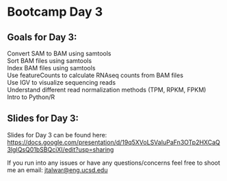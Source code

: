 # Bootcamp Day 3

## Goals for Day 3:
Convert SAM to BAM using samtools<br>
Sort BAM files using samtools<br>
Index BAM files using samtools<br>
Use featureCounts to calculate RNAseq counts from BAM files<br>
Use IGV to visualize sequencing reads<br>
Understand different read normalization methods (TPM, RPKM, FPKM)<br>
Intro to Python/R<br>


## Slides for Day 3:

Slides for Day 3 can be found here: https://docs.google.com/presentation/d/19q5XVoLSVaIuPaFn3OTp2HXCaQ3lgIQsQ01bSBQciXI/edit?usp=sharing

If you run into any issues or have any questions/concerns feel free to shoot me an email: jtalwar@eng.ucsd.edu


